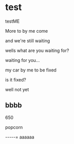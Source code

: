 # test
testME


More to by me come

and we're still waiting

wells what are you waiting for?

waiting for you...

my car by me to be fixed

is it fixed?

well not yet

bbbb
-----

650


popcorn

-----=
aaaaaa
